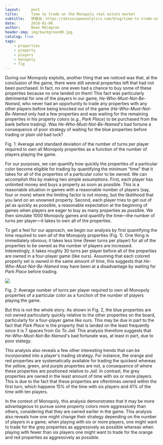 ```yaml
---
layout:     post
title:      Time to trade on the Monopoly real estate market
subtitle:   转载自：https://datascopeanalytics.com/blog/time-to-trade-on-the-monopoly-real-estate-market/
date:       2010-01-06
author:     Dean Malmgren
header-img: img/background0.jpg
catalog: true
tags:
    - properties
    - property
    - players
    - monopoly
    - fig
---
```


 During our Monopoly exploits, another thing that we noticed was
that, at the conclusion of the game, there were still several
properties left that had not been purchased. In fact, no one even
had a chance to buy some of these properties because no one landed
on them! This fact was particularly detrimental for one of the
players in our game, *He-Who-Must-Not-Be-Named*, who never
had an opportunity to trade any properties with any other players
before being knocked out of the game
(*He-Who-Must-Not-Be-Named* only had a few properties and was
waiting for the remaining properties in his property colors
(*e.g.*, *Park Place*) to be purchased from the bank
before trading). Was *He-Who-Must-Not-Be-Named*'s bad
fortune a consequence of poor strategy of waiting for the blue
properties before trading or plain old bad
luck?



Fig. 1:
Average and standard deviation of the number of turns per
player required to own all Monopoly properties as a function of
the number of players playing the game.



For our purposes, we can quantify how quickly the properties of a
particular color become eligible for trading by quantifying the
minimum “time” that it takes for all of the properties
of a particular color to be owned. We can accomplish this by
making two simple assumptions. First, each player has unlimited
money and buys a property as soon as possible. This is a reasonable
situation in games with a reasonable number of players (say, four or
more) where the limiting factor is not money, but the likelihood
that you land on an unowned property. Second, each player tries to
get out of jail as quickly as possible, a reasonable expectation at
the beginning of games when players are eager to buy as many
properties as possible. We then simulate 1000 Monopoly games and
quantify the time—the number of turns per player—it
takes to own all of the properties.


 To get a feel
for our approach, we begin our analysis by first quantifying the
time required to own *all* of the Monopoly properties
(Fig. 1). One thing is immediately obvious; it takes less time
(fewer turns per player) for all of the properties to be owned as
the number of players are increased. Interestingly, it takes
roughly 30 turns per player before all of the properties are owned
in a four-player game (like ours). Assuming that each colored
property set is owned in the same amount of time, this suggests
that *He-Who-Must-Not-Be-Named* may have been at a
disadvantage by waiting for *Park Place* before
trading.

![](https://datascopeanalytics.com/blog/time-to-trade-on-the-monopoly-real-estate-market/turns_to_ownership_by_property.png)


Fig. 2: Average number of turns per player required to own all
Monopoly properties of a particular color as a function of the number of players playing the game.


 But this is not the whole story. As shown in Fig. 2, the blue properties are not owned particularly quickly
relative to the other properties on the board, particularly for a four-player game like ours. This may be due in
part to the fact that *Park Place* is
 the property that is landed on the least
frequently since it is 7 spaces from *Go To Jail*. This analysis therefore suggests that *He-Who-Must-Not-Be-Named*'s
bad fortunate was, at least in part, due to poor stategy.


 This analysis also reveals a few other interesting trends that can be incorporated into a player's trading
strategy. For instance, the orange and red properties are systematically available for trading the quickest
whereas the yellow, green, and purple properties are not, a consequence of where these properties are positioned
relative to *Jail*. In contrast, the grey properties are owned in the least amount of time with six or
more players. This is due to the fact that these properties are oftentimes owned within the first turn, which
happens 15% of the time with six players and 41% of the time with ten players.


 In the context of Monopoly, this analysis demonstrates that it may be more advantageous to pursue some property
colors more aggressively than others, considering that they are owned earlier in the game. This analysis also
reveals how one might change their strategy depending on the number of players in a game; when playing with six
or more players, one might want to trade for the grey properties as aggressively as possible whereas when
playing with fewer than six players one might want to trade for the orange and red properties as aggressively as
possible.


